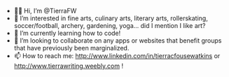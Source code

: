 - 👋🏾 Hi, I’m @TierraFW
- 👀 I’m interested in fine arts, culinary arts, literary arts, rollerskating, soccer/football, archery, gardening, yoga... did I mention I like art?
- 🌱 I’m currently learning how to code!
- 💞️ I’m looking to collaborate on any apps or websites that benefit groups that have previously been marginalized. 
- 📫 How to reach me: http://www.linkedin.com/in/tierracfousewatkins or http://www.tierrawriting.weebly.com !

<!---
TierraFW/TierraFW is a ✨ special ✨ repository because its `README.md` (this file) appears on your GitHub profile.
You can click the Preview link to take a look at your changes.
--->
